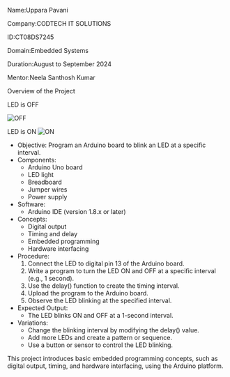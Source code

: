 Name:Uppara Pavani

Company:CODTECH IT SOLUTIONS

ID:CT08DS7245

Domain:Embedded Systems

Duration:August to September 2024

Mentor:Neela Santhosh Kumar

 Overview  of the Project
 
LED is OFF

 ![OFF](https://github.com/user-attachments/assets/c88452fc-a152-495b-9d6b-2e699f5f3494)

 LED is ON
 ![ON](https://github.com/user-attachments/assets/77a7cc1e-5895-47f5-9050-88f985dc6f4b)

- Objective: Program an Arduino board to blink an LED at a specific interval.
- Components:
    - Arduino Uno board
    - LED light
    - Breadboard
    - Jumper wires
    - Power supply
- Software:
    - Arduino IDE (version 1.8.x or later)
- Concepts:
    - Digital output
    - Timing and delay
    - Embedded programming
    - Hardware interfacing
- Procedure:
    1. Connect the LED to digital pin 13 of the Arduino board.
    2. Write a program to turn the LED ON and OFF at a specific interval (e.g., 1 second).
    3. Use the delay() function to create the timing interval.
    4. Upload the program to the Arduino board.
    5. Observe the LED blinking at the specified interval.
- Expected Output:
    - The LED blinks ON and OFF at a 1-second interval.
- Variations:
    - Change the blinking interval by modifying the delay() value.
    - Add more LEDs and create a pattern or sequence.
    - Use a button or sensor to control the LED blinking.

This project introduces basic embedded programming concepts, such as digital output, timing, and hardware interfacing, using the Arduino platform.
